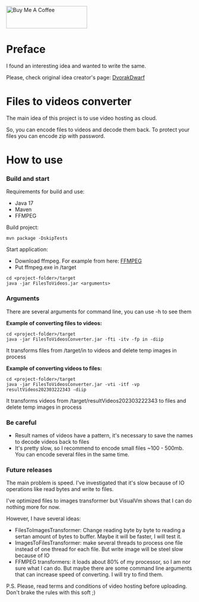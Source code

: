<a href="https://www.buymeacoffee.com/EoinKanro" target="_blank"><img src="https://cdn.buymeacoffee.com/buttons/v2/default-red.png" alt="Buy Me A Coffee" style="height: 60px !important;width: 217px !important;" ></a>

# Preface

I found an interesting idea and wanted to write the same.

Please, check original idea creator's page: <a href="https://github.com/DvorakDwarf/Infinite-Storage-Glitch">DvorakDwarf</a>

# Files to videos converter
The main idea of this project is to use video hosting as cloud.

So, you can encode files to videos and decode them back. To protect your files you can encode zip with password.

# How to use
### Build and start
Requirements for build and use:
- Java 17
- Maven
- FFMPEG

Build project:
```
mvn package -DskipTests
```

Start application:
- Download ffmpeg. For example from here: <a href="https://www.gyan.dev/ffmpeg/builds/ffmpeg-git-full.7z">FFMPEG</a>
- Put ffmpeg.exe in <project-folder>/target
```
cd <project-folder>/target
java -jar FilesToVideos.jar <arguments>
```

### Arguments
There are several arguments for command line, you can use -h to see them

**Example of converting files to videos:**
```
cd <project-folder>/target
java -jar FilesToVideosConverter.jar -fti -itv -fp in -diip
```

It transforms files from <project-folder>/target/in to videos and delete temp images in process

**Example of converting videos to files:**
```
cd <project-folder>/target
java -jar FilesToVideosConverter.jar -vti -itf -vp resultVideos202303222343 -diip
```

It transforms videos from <project-folder>/target/resultVideos202303222343 to files and delete temp images in process

### Be careful
- Result names of videos have a pattern, it's necessary to save the names to decode videos back to files
- It's pretty slow, so I recommend to encode small files ~100 - 500mb. You can encode several files in the same time.

### Future releases
The main problem is speed. I've investigated that it's slow because of IO operations like read bytes and write to files.

I've optimized files to images transformer but VisualVm shows that I can do nothing more for now.

However, I have several ideas:
- FilesToImagesTransformer: Change reading byte by byte to reading a sertan amount of bytes to buffer. 
Maybe it will be faster, I will test it.
- ImagesToFilesTransformer: make several threads to process one file instead of one thread for each file.
But write image will be steel slow because of IO
- FFMPEG transformers: it loads about 80% of my processor, so I am nor sure what I can do. 
But maybe there are some command line arguments that can increase speed of converting. I will try to find them.

P.S.
Please, read terms and conditions of video hosting before uploading. Don't brake the rules with this soft ;)